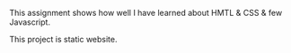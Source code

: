 This assignment shows how well I have learned about HMTL & CSS & few Javascript.

This project is static website.
